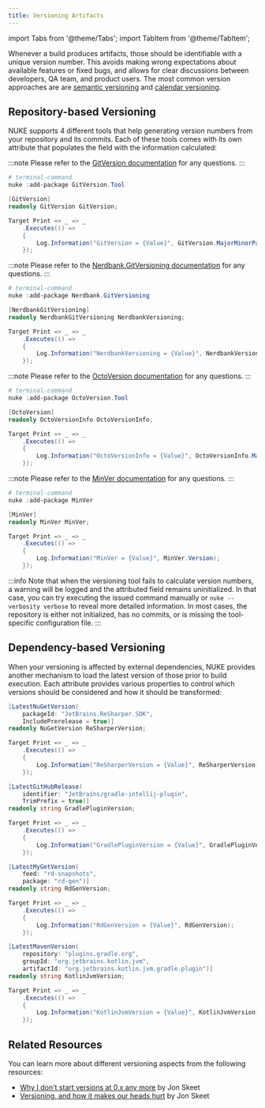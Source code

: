```yaml
---
title: Versioning Artifacts
---
```


import Tabs from '@theme/Tabs';
import TabItem from '@theme/TabItem';

Whenever a build produces artifacts, those should be identifiable with a unique version number. This avoids making wrong expectations about available features or fixed bugs, and allows for clear discussions between developers, QA team, and product users. The most common version approaches are are [semantic versioning](https://semver.org/) and [calendar versioning](https://calver.org/).

## Repository-based Versioning

NUKE supports 4 different tools that help generating version numbers from your repository and its commits. Each of these tools comes with its own attribute that populates the field with the information calculated:

<Tabs>
  <TabItem value="gitversion" label="GitVersion" default>

:::note
Please refer to the [GitVersion documentation](https://gitversion.net/docs/reference/configuration) for any questions.
:::

```powershell title="Tool Installation"
# terminal-command
nuke :add-package GitVersion.Tool
```

```csharp title="Build.cs"
[GitVersion]
readonly GitVersion GitVersion;

Target Print => _ => _
    .Executes(() =>
    {
        Log.Information("GitVersion = {Value}", GitVersion.MajorMinorPatch);
    });
```

  </TabItem>
  <TabItem value="nerdbank" label="Nerdbank">

:::note
Please refer to the [Nerdbank.GitVersioning documentation](https://github.com/dotnet/Nerdbank.GitVersioning/blob/master/doc/versionJson.md) for any questions.
:::

```powershell title="Tool Installation"
# terminal-command
nuke :add-package Nerdbank.GitVersioning
```

```csharp title="Build.cs"
[NerdbankGitVersioning]
readonly NerdbankGitVersioning NerdbankVersioning;

Target Print => _ => _
    .Executes(() =>
    {
        Log.Information("NerdbankVersioning = {Value}", NerdbankVersioning.SimpleVersion);
    });
```

  </TabItem>
  <TabItem value="octoversion" label="OctoVersion">

:::note
Please refer to the [OctoVersion documentation](https://github.com/OctopusDeploy/OctoVersion#configuration) for any questions.
:::

```powershell title="Tool Installation"
# terminal-command
nuke :add-package OctoVersion.Tool
```

```csharp title="Build.cs"
[OctoVersion]
readonly OctoVersionInfo OctoVersionInfo;

Target Print => _ => _
    .Executes(() =>
    {
        Log.Information("OctoVersionInfo = {Value}", OctoVersionInfo.MajorMinorPatch);
    });
```

  </TabItem>
  <TabItem value="minver" label="MinVer">

:::note
Please refer to the [MinVer documentation](https://github.com/adamralph/minver#usage) for any questions.
:::

```powershell title="Tool Installation"
# terminal-command
nuke :add-package MinVer
```

```csharp title="Build.cs"
[MinVer]
readonly MinVer MinVer;

Target Print => _ => _
    .Executes(() =>
    {
        Log.Information("MinVer = {Value}", MinVer.Version);
    });
```

  </TabItem>
</Tabs>

:::info
Note that when the versioning tool fails to calculate version numbers, a warning will be logged and the attributed field remains uninitialized. In that case, you can try executing the issued command manually or `nuke --verbosity verbose` to reveal more detailed information. In most cases, the repository is either not initialized, has no commits, or is missing the tool-specific configuration file.
:::

## Dependency-based Versioning

When your versioning is affected by external dependencies, NUKE provides another mechanism to load the latest version of those prior to build execution. Each attribute provides various properties to control which versions should be considered and how it should be transformed:

<Tabs>
  <TabItem value="nuget" label="NuGet&nbsp;Packages" default>

```csharp title="Build.cs"
[LatestNuGetVersion(
    packageId: "JetBrains.ReSharper.SDK",
    IncludePrerelease = true)]
readonly NuGetVersion ReSharperVersion;

Target Print => _ => _
    .Executes(() =>
    {
        Log.Information("ReSharperVersion = {Value}", ReSharperVersion);
    });
```

  </TabItem>
  <TabItem value="github" label="GitHub&nbsp;Releases">

```csharp title="Build.cs"
[LatestGitHubRelease(
    identifier: "JetBrains/gradle-intellij-plugin",
    TrimPrefix = true)]
readonly string GradlePluginVersion;

Target Print => _ => _
    .Executes(() =>
    {
        Log.Information("GradlePluginVersion = {Value}", GradlePluginVersion);
    });
```

  </TabItem>
  <TabItem value="myget" label="MyGet&nbsp;Feeds">

```csharp title="Build.cs"
[LatestMyGetVersion(
    feed: "rd-snapshots",
    package: "rd-gen")]
readonly string RdGenVersion;

Target Print => _ => _
    .Executes(() =>
    {
        Log.Information("RdGenVersion = {Value}", RdGenVersion);
    });
```

  </TabItem>
  <TabItem value="maven" label="Maven&nbsp;Packages">

```csharp title="Build.cs"
[LatestMavenVersion(
    repository: "plugins.gradle.org",
    groupId: "org.jetbrains.kotlin.jvm",
    artifactId: "org.jetbrains.kotlin.jvm.gradle.plugin")]
readonly string KotlinJvmVersion;

Target Print => _ => _
    .Executes(() =>
    {
        Log.Information("KotlinJvmVersion = {Value}", KotlinJvmVersion);
    });
```

  </TabItem>
</Tabs>

## Related Resources

You can learn more about different versioning aspects from the following resources:

- [Why I don't start versions at 0.x any more](https://codeblog.jonskeet.uk/2019/10/20/why-i-dont-start-versions-at-0-x-any-more/) by Jon Skeet
- [Versioning, and how it makes our heads hurt](https://www.youtube.com/watch?v=GLr72TnSnPw) by Jon Skeet
